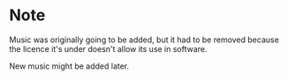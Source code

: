 # Note

Music was originally going to be added, but it had to be removed because the licence it's under doesn't allow its use in software.

New music might be added later.